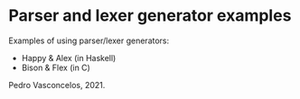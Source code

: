 
# Parser and lexer generator examples

Examples of using parser/lexer generators:

* Happy & Alex  (in Haskell)
* Bison & Flex  (in C)

Pedro Vasconcelos, 2021.
